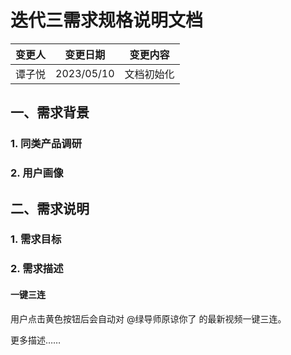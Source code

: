 # 迭代三需求规格说明文档

| 变更人 | 变更日期   | 变更内容   |
| ------ | ---------- | ---------- |
| 谭子悦 | 2023/05/10 | 文档初始化 |

## 一、需求背景

<!--
// TODO：简述s
-->

### 1. 同类产品调研

<!--
// TODO：肯德基疯狂星期四，谁请我吃
-->

### 2. 用户画像

<!--
// TODO：Can Can Need
-->

## 二、需求说明

### 1. 需求目标

<!---
TODO：通过这一系列的需求，我们想实现哪些事情？列一个表
-->

### 2. 需求描述

<!---
TODO: 描述需求内容，不必拘泥于形式，重点在于让前后端开发人员看得懂
-->

#### 一键三连

用户点击黄色按钮后会自动对 @绿导师原谅你了 的最新视频一键三连。

更多描述……
